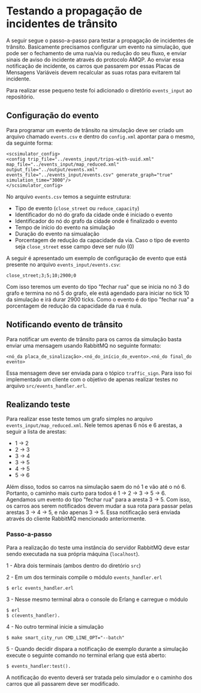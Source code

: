 # Testando a propagação de incidentes de trânsito

A seguir segue o passo-a-passo para testar a propagação de incidentes de
trânsito. Basicamente precisamos configurar um evento na simulação, que pode
ser o fechamento de uma rua/via ou redução do seu fluxo, e enviar sinais de
aviso do incidente através do protocolo AMQP. Ao enviar essa notificação de
incidente, os carros que passarem por essas Placas de Mensagens Variáveis devem
recalcular as suas rotas para evitarem tal incidente.

Para realizar esse pequeno teste foi adicionado o diretório `events_input` ao
repositório.

## Configuração do evento

Para programar um evento de trânsito na simulação deve ser criado um arquivo
chamado `events.csv` e dentro do `config.xml` apontar para o mesmo, da seguinte
forma:

```
<scsimulator_config>
<config trip_file="../events_input/trips-with-uuid.xml" map_file="../events_input/map_reduced.xml" output_file="../output/events.xml" events_file="../events_input/events.csv" generate_graph="true" simulation_time="3000"/>
</scsimulator_config>
```

No arquivo `events.csv` temos a seguinte estrutura:

* Tipo de evento (`close_street` ou `reduce_capacity`)
* Identificador do nó do grafo da cidade onde é iniciado o evento
* Identificador do nó do grafo da cidade onde é finalizado o evento
* Tempo de início do evento na simulação
* Duração do evento na simualação
* Porcentagem de redução da capacidade da via. Caso o tipo de evento seja
  `close_street` esse campo deve ser nulo (0)

A seguir é apresentado um exemplo de configuração de evento que está presente
no arquivo `events_input/events.csv`:

```
close_street;3;5;10;2900;0
```

Com isso teremos um evento do tipo "fechar rua" que se inicia no nó 3 do grafo e
termina no nó 5 do grafo, ele está agendado para iniciar no tick 10 da
simulação e irá durar 2900 ticks. Como o evento é do tipo "fechar rua" a
porcentagem de redução da capacidade da rua é nula.


## Notificando evento de trânsito

Para notificar um evento de trânsito para os carros da simulação basta enviar
uma mensagem usando RabbitMQ no seguinte formato:

```
<nó_da placa_de_sinalização>.<nó_do_início_do_evento>.<nó_do final_do evento>
```

Essa mensagem deve ser enviada para o tópico `traffic_sign`. Para isso foi
implementado um cliente com o objetivo de apenas realizar testes no arquivo
`src/events_handler.erl`.


## Realizando teste

Para realizar esse teste temos um grafo simples no arquivo
`events_input/map_reduced.xml`. Nele temos apenas 6 nós e 6 arestas, a seguir a
lista de arestas:

* 1 -> 2
* 2 -> 3
* 3 -> 4
* 3 -> 5
* 4 -> 5
* 5 -> 6

Além disso, todos so carros na simulação saem do nó 1 e vão até o nó 6.
Portanto, o caminho mais curto para todos é 1 -> 2 -> 3 -> 5 -> 6. Agendamos
um evento do tipo "fechar rua" para a aresta 3 -> 5. Com isso, os carros aos
serem notificados devem mudar a sua rota para passar pelas arestas 3 -> 4 -> 5,
e não apenas 3 -> 5. Essa notificação será enviada através do cliente RabbitMQ
mencionado anteriormente.

### Passo-a-passo

Para a realização do teste uma instância do servidor RabbitMQ deve estar sendo
executada na sua própria máquina (`localhost`).

1 - Abra dois terminais (ambos dentro do diretório `src`)

2 - Em um dos terminais compile o módulo `events_handler.erl`

```
$ erlc events_handler.erl
```

3 - Nesse mesmo terminal abra o console do Erlang e carregue o módulo

```
$ erl
$ c(events_handler).
```

4 - No outro terminal inicie a simulação

```
$ make smart_city_run CMD_LINE_OPT="--batch"
```

5 - Quando decidir dispara a notificação de exemplo durante a simulação execute
    o seguinte comando no terminal erlang que está aberto:

```
$ events_handler:test().
```

A notificação do evento deverá ser tratada pelo simulador e o caminho dos
carros que ali passarem deve ser modificado.
